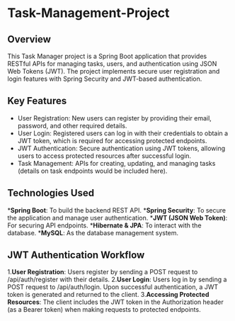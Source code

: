 # Task-Management-Project

## Overview

This Task Manager project is a Spring Boot application that provides RESTful APIs for managing tasks, users, and authentication using JSON Web Tokens (JWT). The project implements secure user registration and login features with Spring Security and JWT-based authentication.

## Key Features

* User Registration: New users can register by providing their email, password, and other required details.
* User Login: Registered users can log in with their credentials to obtain a JWT token, which is required for accessing protected endpoints.
* JWT Authentication: Secure authentication using JWT tokens, allowing users to access protected resources after successful login.
* Task Management: APIs for creating, updating, and managing tasks (details on task endpoints would be included here).

## Technologies Used

*__Spring Boot__: To build the backend REST API.
*__Spring Security__: To secure the application and manage user authentication.
*__JWT (JSON Web Token)__: For securing API endpoints.
*__Hibernate & JPA__: To interact with the database.
*__MySQL__: As the database management system.

## JWT Authentication Workflow

1.__User Registration__: Users register by sending a POST request to /api/auth/register with their details.
2.__User Login__: Users log in by sending a POST request to /api/auth/login. Upon successful authentication, a JWT token is generated and returned to the client.
3.__Accessing Protected Resources__: The client includes the JWT token in the Authorization header (as a Bearer token) when making requests to protected endpoints.
